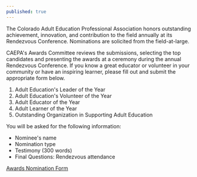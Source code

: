 ```yaml
---
published: true
---
```


The Colorado Adult Education Professional Association honors outstanding achievement, innovation, and contribution to the field annually at its Rendezvous Conference. Nominations are solicited from the field-at-large.

CAEPA's Awards Committee reviews the submissions, selecting the top candidates and presenting the awards at a ceremony during the annual Rendezvous Conference. If you know a great educator or volunteer in your community or have an inspiring learner, please fill out and submit the appropriate form below.

  1. Adult Education's Leader of the Year
  2. Adult Education's Volunteer of the Year
  3. Adult Educator of the Year
  4. Adult Learner of the Year
  5. Outstanding Organization in Supporting Adult Education


You will be asked for the following information:

  * Nominee's name
  * Nomination type
  * Testimony (300 words)
  * Final Questions: Rendezvous attendance

  [Awards Nomination Form](https://www.caepa.org/forms/rendezvous-awards.html)
